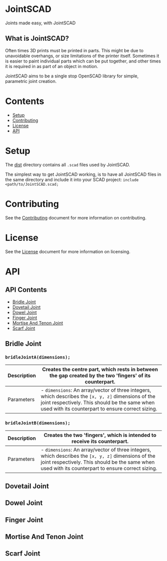 # JointSCAD
Joints made easy, with JointSCAD

## What is JointSCAD?
Often times 3D prints must be printed in parts. This might be due to unavoidable overhangs, or size limitations of the printer itself. Sometimes it is easier to paint individual parts which can be put together, and other times it is required in as part of an object in motion.

JointSCAD aims to be a single stop OpenSCAD library for simple, parametric joint creation.

# Contents
- [Setup](#setup)
- [Contributing](#contributing)
- [License](#license)
- [API](#api)

# Setup
The [dist](../../tree/master/dist) directory contains all `.scad` files used by JointSCAD. 

The simplest way to get JointSCAD working, is to have all JointSCAD files in the same directory and include it into your SCAD project: 
`include <path/to/JointSCAD.scad;`

# Contributing
See the [Contributing](../master/CONTRIBUTING.md) document for more information on contributing.

# License
See the [License](../master/LICENSE) document for more information on licensing.

# API
## API Contents
- [Bridle Joint](#bridle-joint)
- [Dovetail Joint](#dovetail-joint)
- [Dowel Joint](#dowel-joint)
- [Finger Joint](#finger-joint)
- [Mortise And Tenon Joint](#mortise-and-tenon-joint)
- [Scarf Joint](#scarf-joint)

## Bridle Joint

### `bridleJointA(dimensions);`

| Description | Creates the centre part, which rests in between the gap created by the two 'fingers' of its counterpart. |
|---|---|
| Parameters 	| - `dimensions`: An array/vector of three integers, which describes the `[x, y, z]` dimensions of the joint respectively. This should be the same when used with its counterpart to ensure correct sizing. |

### `bridleJointB(dimensions);`

| Description | Creates the two 'fingers', which is intended to receive its counterpart. |
|---|---|
| Parameters 	| - `dimensions`: An array/vector of three integers, which describes the `[x, y, z]` dimensions of the joint respectively. This should be the same when used with its counterpart to ensure correct sizing. |

## Dovetail Joint
## Dowel Joint
## Finger Joint
## Mortise And Tenon Joint
## Scarf Joint

